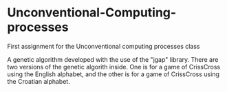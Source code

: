 # Unconventional-Computing-processes
First assignment for the Unconventional computing processes class

A genetic algorithm developed with the use of the "jgap" library.
There are two versions of the genetic algorith inside.
One is for a game of CrissCross using the English alphabet, and the other is for a game of CrissCross using the Croatian alphabet.
